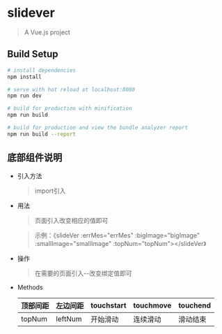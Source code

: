 # slidever

> A Vue.js project

## Build Setup

``` bash
# install dependencies
npm install

# serve with hot reload at localhost:8080
npm run dev

# build for production with minification
npm run build

# build for production and view the bundle analyzer report
npm run build --report
```
## 底部组件说明
 * 引入方法
   > import引入
 * 用法
   > 页面引入改变相应的值即可
   
   > 示例：《slideVer :errMes="errMes" :bigImage="bigImage" :smallImage="smallImage" :topNum="topNum"></slideVer》
 * 操作
   > 在需要的页面引入--改变绑定值即可
 * Methods
   >
    顶部间距  | 左边间距  | touchstart | touchmove | touchend
    ---- | ----- | ------ | ------ | ------ |
    topNum  | leftNum | 开始滑动 | 连续滑动 | 滑动结束
